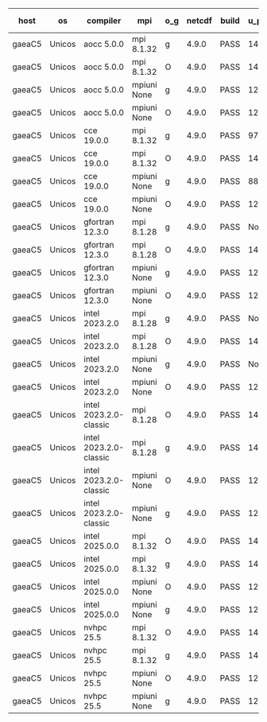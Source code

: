 

| host     | os       | compiler                              | mpi                      | o_g        | netcdf        | build       | u_pass          | u_fail          | s_pass            | s_fail            | e_pass             | e_fail             | nuopc_pass       | nuopc_fail       | artifacts link          |
|----------|----------|---------------------------------------|--------------------------|------------|---------------|-------------|-----------------|-----------------|-------------------|-------------------|--------------------|--------------------|------------------|------------------|-------------------------|
| gaeaC5 | Unicos | aocc 5.0.0 | mpi 8.1.32  | g | 4.9.0  | PASS | 14330 | 1 | 51 | 0 | 81 | 0 | 63 | 0 | <a href="https://github.com/esmf-org/esmf-test-artifacts/tree/16297c6efeae0556323d6a51f6ea82b83c238f2b/feature_porting/aocc/5.0.0/g/mpi/8.1.32" target="_blank">16297c6</a> | 
| gaeaC5 | Unicos | aocc 5.0.0 | mpi 8.1.32  | O | 4.9.0  | PASS | 14330 | 1 | 51 | 0 | 81 | 0 | 63 | 0 | <a href="https://github.com/esmf-org/esmf-test-artifacts/tree/42de6e8fa1a04e4a1ecd0ccb2d5514a84f6720f1/feature_porting/aocc/5.0.0/O/mpi/8.1.32" target="_blank">42de6e8</a> | 
| gaeaC5 | Unicos | aocc 5.0.0 | mpiuni None  | g | 4.9.0  | PASS | 12660 | 0 | 9 | 0 | 43 | 0 | None | None | <a href="https://github.com/esmf-org/esmf-test-artifacts/tree/81845e1223fe51b4d5fa82fe5b537a0ec51d6460/feature_porting/aocc/5.0.0/g/mpiuni/None" target="_blank">81845e1</a> | 
| gaeaC5 | Unicos | aocc 5.0.0 | mpiuni None  | O | 4.9.0  | PASS | 12660 | 0 | 9 | 0 | 43 | 0 | None | None | <a href="https://github.com/esmf-org/esmf-test-artifacts/tree/19833ab8b97d7a49e5d9f77cf5ccd0ace0171bc0/feature_porting/aocc/5.0.0/O/mpiuni/None" target="_blank">19833ab</a> | 
| gaeaC5 | Unicos | cce 19.0.0 | mpi 8.1.32  | g | 4.9.0  | PASS | 9789 | 4272 | None | None | None | None | 62 | 1 | <a href="https://github.com/esmf-org/esmf-test-artifacts/tree/520c9f15d93b562ac2156a67151c0ca670d44629/feature_porting/cce/19.0.0/g/mpi/8.1.32" target="_blank">520c9f1</a> | 
| gaeaC5 | Unicos | cce 19.0.0 | mpi 8.1.32  | O | 4.9.0  | PASS | 14284 | 47 | None | None | None | None | 62 | 1 | <a href="https://github.com/esmf-org/esmf-test-artifacts/tree/70384abdf96965bf007f16af0249176e161f6539/feature_porting/cce/19.0.0/O/mpi/8.1.32" target="_blank">70384ab</a> | 
| gaeaC5 | Unicos | cce 19.0.0 | mpiuni None  | g | 4.9.0  | PASS | 8895 | 3765 | None | None | None | None | None | None | <a href="https://github.com/esmf-org/esmf-test-artifacts/tree/610f143de8a1e6b3e2193ae14ffeeac7d21fccb9/feature_porting/cce/19.0.0/g/mpiuni/None" target="_blank">610f143</a> | 
| gaeaC5 | Unicos | cce 19.0.0 | mpiuni None  | O | 4.9.0  | PASS | 12616 | 44 | None | None | None | None | None | None | <a href="https://github.com/esmf-org/esmf-test-artifacts/tree/28f4cc398b7cfe5a40db44d174bb7db6379fe493/feature_porting/cce/19.0.0/O/mpiuni/None" target="_blank">28f4cc3</a> | 
| gaeaC5 | Unicos | gfortran 12.3.0 | mpi 8.1.28  | g | 4.9.0  | PASS | None | None | None | None | None | None | None | None | <a href="https://github.com/esmf-org/esmf-test-artifacts/tree/93f2b9a6ab6abf82b7791f4af4292a32a7c45898/feature_porting/gfortran/12.3.0/g/mpi/8.1.28" target="_blank">93f2b9a</a> | 
| gaeaC5 | Unicos | gfortran 12.3.0 | mpi 8.1.28  | O | 4.9.0  | PASS | 14331 | 0 | 51 | 0 | 81 | 0 | 63 | 0 | <a href="https://github.com/esmf-org/esmf-test-artifacts/tree/da9a614404219c58c085498f68ddb9a54fbafb1c/feature_porting/gfortran/12.3.0/O/mpi/8.1.28" target="_blank">da9a614</a> | 
| gaeaC5 | Unicos | gfortran 12.3.0 | mpiuni None  | g | 4.9.0  | PASS | 12660 | 0 | 9 | 0 | 43 | 0 | None | None | <a href="https://github.com/esmf-org/esmf-test-artifacts/tree/c43d22eb6014c77fa32cb81ab6089b0b1694a476/feature_porting/gfortran/12.3.0/g/mpiuni/None" target="_blank">c43d22e</a> | 
| gaeaC5 | Unicos | gfortran 12.3.0 | mpiuni None  | O | 4.9.0  | PASS | 12660 | 0 | 9 | 0 | 43 | 0 | None | None | <a href="https://github.com/esmf-org/esmf-test-artifacts/tree/25ccd64c7773ca7dd499ceb45327ca1104a8b93d/feature_porting/gfortran/12.3.0/O/mpiuni/None" target="_blank">25ccd64</a> | 
| gaeaC5 | Unicos | intel 2023.2.0 | mpi 8.1.28  | g | 4.9.0  | PASS | None | None | None | None | None | None | None | None | <a href="https://github.com/esmf-org/esmf-test-artifacts/tree/41e655bc9d59c2d793068ab3ec1725fdbda0669b/feature_porting/intel/2023.2.0/g/mpi/8.1.28" target="_blank">41e655b</a> | 
| gaeaC5 | Unicos | intel 2023.2.0 | mpi 8.1.28  | O | 4.9.0  | PASS | 14331 | 0 | 51 | 0 | 81 | 0 | 63 | 0 | <a href="https://github.com/esmf-org/esmf-test-artifacts/tree/4cc08a30f3f836ae84c835763a714b234f188434/feature_porting/intel/2023.2.0/O/mpi/8.1.28" target="_blank">4cc08a3</a> | 
| gaeaC5 | Unicos | intel 2023.2.0 | mpiuni None  | g | 4.9.0  | PASS | None | None | None | None | None | None | None | None | <a href="https://github.com/esmf-org/esmf-test-artifacts/tree/4bbe8f3a58e47d20ad6b7717ab428bc0631a8082/feature_porting/intel/2023.2.0/g/mpiuni/None" target="_blank">4bbe8f3</a> | 
| gaeaC5 | Unicos | intel 2023.2.0 | mpiuni None  | O | 4.9.0  | PASS | 12660 | 0 | 9 | 0 | 43 | 0 | None | None | <a href="https://github.com/esmf-org/esmf-test-artifacts/tree/c8560b2d0bc547b284ed1cce88607ddebc6c49b0/feature_porting/intel/2023.2.0/O/mpiuni/None" target="_blank">c8560b2</a> | 
| gaeaC5 | Unicos | intel 2023.2.0-classic | mpi 8.1.28  | O | 4.9.0  | PASS | 14331 | 0 | 51 | 0 | 81 | 0 | 63 | 0 | <a href="https://github.com/esmf-org/esmf-test-artifacts/tree/c35e1244e1aff454382297e851f681348bac1ae4/feature_porting/intel/2023.2.0-classic/O/mpi/8.1.28" target="_blank">c35e124</a> | 
| gaeaC5 | Unicos | intel 2023.2.0-classic | mpi 8.1.28  | g | 4.9.0  | PASS | 14331 | 0 | 51 | 0 | 81 | 0 | 63 | 0 | <a href="https://github.com/esmf-org/esmf-test-artifacts/tree/ee2fec52775c42f8d33669d4c8bf9613cb4d0d7e/feature_porting/intel/2023.2.0-classic/g/mpi/8.1.28" target="_blank">ee2fec5</a> | 
| gaeaC5 | Unicos | intel 2023.2.0-classic | mpiuni None  | O | 4.9.0  | PASS | 12660 | 0 | 9 | 0 | 43 | 0 | None | None | <a href="https://github.com/esmf-org/esmf-test-artifacts/tree/c5ea3c76b3372b5c4358f291c598bf6422aa860d/feature_porting/intel/2023.2.0-classic/O/mpiuni/None" target="_blank">c5ea3c7</a> | 
| gaeaC5 | Unicos | intel 2023.2.0-classic | mpiuni None  | g | 4.9.0  | PASS | 12660 | 0 | 9 | 0 | 43 | 0 | None | None | <a href="https://github.com/esmf-org/esmf-test-artifacts/tree/32b84aceea2e57a0e0b1bb75f8130ff5e233bc6a/feature_porting/intel/2023.2.0-classic/g/mpiuni/None" target="_blank">32b84ac</a> | 
| gaeaC5 | Unicos | intel 2025.0.0 | mpi 8.1.32  | O | 4.9.0  | PASS | 14331 | 0 | 51 | 0 | 81 | 0 | 63 | 0 | <a href="https://github.com/esmf-org/esmf-test-artifacts/tree/84fc242838b7cfcd898ae3819a1411db2045c8f2/feature_porting/intel/2025.0.0/O/mpi/8.1.32" target="_blank">84fc242</a> | 
| gaeaC5 | Unicos | intel 2025.0.0 | mpi 8.1.32  | g | 4.9.0  | PASS | 14331 | 0 | 51 | 0 | 81 | 0 | 63 | 0 | <a href="https://github.com/esmf-org/esmf-test-artifacts/tree/82972227433e60252fffd6a685fd6ffccd80432b/feature_porting/intel/2025.0.0/g/mpi/8.1.32" target="_blank">8297222</a> | 
| gaeaC5 | Unicos | intel 2025.0.0 | mpiuni None  | O | 4.9.0  | PASS | 12660 | 0 | 9 | 0 | 43 | 0 | None | None | <a href="https://github.com/esmf-org/esmf-test-artifacts/tree/a638ac806bf275811c0c0c0b51511109d4a8d058/feature_porting/intel/2025.0.0/O/mpiuni/None" target="_blank">a638ac8</a> | 
| gaeaC5 | Unicos | intel 2025.0.0 | mpiuni None  | g | 4.9.0  | PASS | 12660 | 0 | 9 | 0 | 43 | 0 | None | None | <a href="https://github.com/esmf-org/esmf-test-artifacts/tree/bbef7bcd9a89a5045f6f4e839a39f5a33dbba719/feature_porting/intel/2025.0.0/g/mpiuni/None" target="_blank">bbef7bc</a> | 
| gaeaC5 | Unicos | nvhpc 25.5 | mpi 8.1.32  | O | 4.9.0  | PASS | 14331 | 0 | 51 | 0 | 81 | 0 | 63 | 0 | <a href="https://github.com/esmf-org/esmf-test-artifacts/tree/01e7a5358fd124ef16742044aa4a4b81ef68d868/feature_porting/nvhpc/25.5/O/mpi/8.1.32" target="_blank">01e7a53</a> | 
| gaeaC5 | Unicos | nvhpc 25.5 | mpi 8.1.32  | g | 4.9.0  | PASS | 14331 | 0 | 51 | 0 | 81 | 0 | 63 | 0 | <a href="https://github.com/esmf-org/esmf-test-artifacts/tree/b79bca24fa69edc2d52a81acc5d7e8f061366969/feature_porting/nvhpc/25.5/g/mpi/8.1.32" target="_blank">b79bca2</a> | 
| gaeaC5 | Unicos | nvhpc 25.5 | mpiuni None  | O | 4.9.0  | PASS | 12660 | 0 | 9 | 0 | 43 | 0 | None | None | <a href="https://github.com/esmf-org/esmf-test-artifacts/tree/c9ee732e5cef98721c9bbf268a76131afa5beda7/feature_porting/nvhpc/25.5/O/mpiuni/None" target="_blank">c9ee732</a> | 
| gaeaC5 | Unicos | nvhpc 25.5 | mpiuni None  | g | 4.9.0  | PASS | 12660 | 0 | 9 | 0 | 43 | 0 | None | None | <a href="https://github.com/esmf-org/esmf-test-artifacts/tree/ce3f6b4f01577b1b4b70a07771bd75aedccc241b/feature_porting/nvhpc/25.5/g/mpiuni/None" target="_blank">ce3f6b4</a> | 
